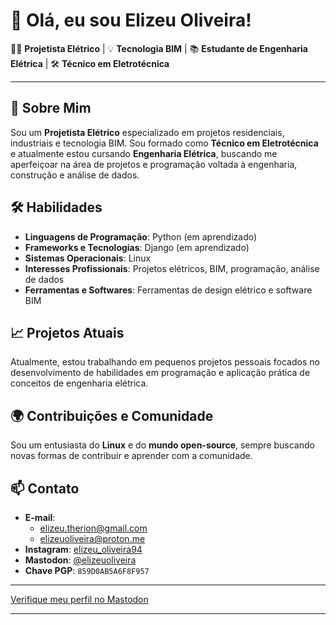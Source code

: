 # 👋 Olá, eu sou Elizeu Oliveira!

👨‍💻 **Projetista Elétrico** | 💡 **Tecnologia BIM** | 📚 **Estudante de Engenharia Elétrica** | 🛠️ **Técnico em Eletrotécnica**

---

## 📖 Sobre Mim

Sou um **Projetista Elétrico** especializado em projetos residenciais, industriais e tecnologia BIM. Sou formado como **Técnico em Eletrotécnica** e atualmente estou cursando **Engenharia Elétrica**, buscando me aperfeiçoar na área de projetos e programação voltada à engenharia, construção e análise de dados.

## 🛠️ Habilidades

- **Linguagens de Programação**: Python (em aprendizado)
- **Frameworks e Tecnologias**: Django (em aprendizado)
- **Sistemas Operacionais**: Linux
- **Interesses Profissionais**: Projetos elétricos, BIM, programação, análise de dados
- **Ferramentas e Softwares**: Ferramentas de design elétrico e software BIM

## 📈 Projetos Atuais

Atualmente, estou trabalhando em pequenos projetos pessoais focados no desenvolvimento de habilidades em programação e aplicação prática de conceitos de engenharia elétrica.

## 🌍 Contribuições e Comunidade

Sou um entusiasta do **Linux** e do **mundo open-source**, sempre buscando novas formas de contribuir e aprender com a comunidade.

## 📫 Contato

- **E-mail**:
  - [elizeu.therion@gmail.com](mailto:elizeu.therion@gmail.com)
  - [elizeuoliveira@proton.me](mailto:elizeuoliveira@proton.me)
- **Instagram**: [elizeu_oliveira94](https://www.instagram.com/elizeu_oliveira94/)
- **Mastodon**: [@elizeuoliveira](https://mastodon.social/@elizeuoliveira)
- **Chave PGP**: `859D0AB5A6F8F957`

---

<a rel="me" href="https://mastodon.social/@elizeuoliveira">Verifique meu perfil no Mastodon</a>

---

